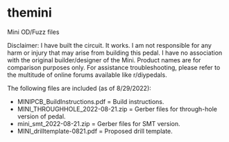 # themini
Mini OD/Fuzz files

Disclaimer: I have built the circuit. It works. I am not responsible for any harm or injury that may arise from building this pedal. I have no association with the original builder/designer of the Mini. Product names are for comparison purposes only. For assistance troubleshooting, please refer to the multitude of online forums available like r/diypedals.

The following files are included (as of 8/29/2022):
- MINIPCB_BuildInstructions.pdf = Build instructions.
- MINI_THROUGHHOLE_2022-08-21.zip = Gerber files for through-hole version of pedal.
- mini_smt_2022-08-21.zip = Gerber files for SMT version.
- MINI_drilltemplate-0821.pdf = Proposed drill template.
